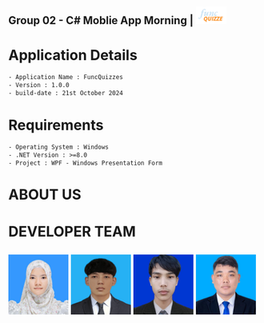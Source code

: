 ## Group 02 - C# Moblie App Morning | <img src="FuncQuizzes/assets/images/FuncQuizzes_primary.png" alt="marina.jpg" style="height: 35px;"/>

# Application Details
    - Application Name : FuncQuizzes
    - Version : 1.0.0
    - build-date : 21st October 2024

# Requirements 
    - Operating System : Windows
    - .NET Version : >=8.0
    - Project : WPF - Windows Presentation Form

# ABOUT US

# DEVELOPER TEAM

<img src="FuncQuizzes/assets/images/marina.jpg" alt="marina.jpg" style="width: 120px;"/>  <img src="FuncQuizzes/assets/images/vanneth.jpg" alt="vanneth.jpg" style="width: 120px;"/> <img src="FuncQuizzes/assets/images/boroeurn.jpeg" alt="boroeurn.jpg" style="width: 120px;"/>  <img src="FuncQuizzes/assets/images/david.jpg" alt="david.jpg" style="width: 120px;"/>
---------------------------------------------------------------------------------------------------------------------------------------------------------------------------------
